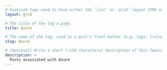 ```yaml
---
# Featured tags need to have either the `list` or `grid` layout (PRO only).
layout: grid

# The title of the tag's page.
title: Azure

# The name of the tag, used in a post's front matter (e.g. tags: [<slug>]).
slug: Azure

# (Optional) Write a short (~150 characters) description of this featured tag.
description: >
  Posts associated with Azure
---
```

